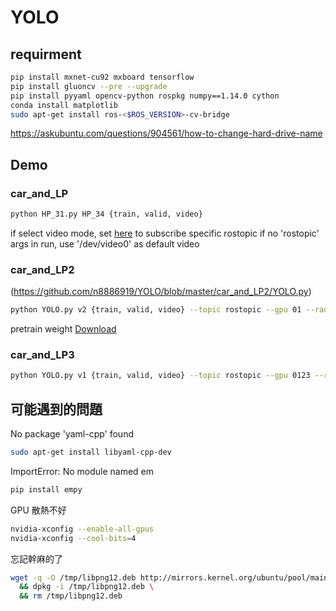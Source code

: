 # YOLO
## requirment
```sh
pip install mxnet-cu92 mxboard tensorflow
pip install gluoncv --pre --upgrade
pip install pyyaml opencv-python rospkg numpy==1.14.0 cython
conda install matplotlib
sudo apt-get install ros-<$ROS_VERSION>-cv-bridge
```
https://askubuntu.com/questions/904561/how-to-change-hard-drive-name
## Demo
### car_and_LP
```sh
python HP_31.py HP_34 {train, valid, video} 
```
if select video mode, set [here](https://github.com/n8886919/YOLO/blob/master/car_and_LP/HP_31.py#L953) to subscribe specific rostopic
if no 'rostopic' args in run, use '/dev/video0' as default video 

### car_and_LP2
(https://github.com/n8886919/YOLO/blob/master/car_and_LP2/YOLO.py)
```sh
python YOLO.py v2 {train, valid, video} --topic rostopic --gpu 01 --radar {0, 1} --show {0, 1}
```

pretrain weight [Download](https://drive.google.com/open?id=1nYwdq2NUFbPKEoJoROa4dllTroVCVRpz)
### car_and_LP3
```sh
python YOLO.py v1 {train, valid, video} --topic rostopic --gpu 0123 --radar {0, 1} --show {0, 1}
```
## 可能遇到的問題
No package 'yaml-cpp' found
```sh
sudo apt-get install libyaml-cpp-dev
```
ImportError: No module named em
```sh
pip install empy
```
GPU 散熱不好
```sh
nvidia-xconfig --enable-all-gpus
nvidia-xconfig --cool-bits=4
```
忘記幹麻的了
```sh
wget -q -O /tmp/libpng12.deb http://mirrors.kernel.org/ubuntu/pool/main/libp/libpng/libpng12-0_1.2.54-1ubuntu1_amd64.deb \
  && dpkg -i /tmp/libpng12.deb \
  && rm /tmp/libpng12.deb
```
